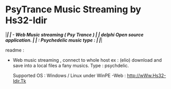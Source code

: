 # PsyTrance Music Streaming by Hs32-Idir

   |_________________________________________________|
   | - Web Music streaming ( Psy Trance )            |
   |   delphi Open source application.               |
   |       : Psychedelic music type :                |
   |_________________________________________________|
   
readme :
  
   - Web music streaming , connect to whole host ex : (elio) 
     download and save into a local files a fany musics.
     Type : psychdelic. 
    
     Supported OS : Windows / Linux under WinPE
     -Web : http://wWw.Hs32-Idir.Tk
